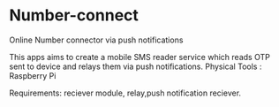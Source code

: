 # Number-connect
Online Number connector via push notifications

This apps aims to create a mobile SMS reader service which reads OTP sent to device and relays them via push notifications.
Physical Tools : Raspberry Pi


Requirements: reciever module, relay,push notification reciever.

